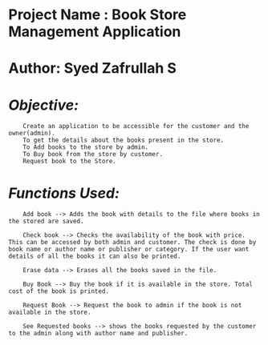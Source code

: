 # Project Name : Book Store Management Application
# **Author: Syed Zafrullah S**

# ***Objective:***

    	Create an application to be accessible for the customer and the owner(admin).
		To get the details about the books present in the store.
		To Add books to the store by admin.
		To Buy book from the store by customer.
		Request book to the Store.


# ***Functions Used:***   

        Add book --> Adds the book with details to the file where books in the stored are saved.

    	Check book --> Checks the availability of the book with price. This can be accessed by both admin and customer. The check is done by book name or author name or publisher or category. If the user want details of all the books it can also be printed.

    	Erase data --> Erases all the books saved in the file.

        Buy Book --> Buy the book if it is available in the store. Total cost of the book is printed.

        Request Book --> Request the book to admin if the book is not available in the store.

    	See Requested books --> shows the books requested by the customer to the admin along with author name and publisher.


